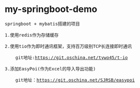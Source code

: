 # my-springboot-demo
<pre>
springboot + mybatis搭建的项目   <br/>
1.使用redis作为存储缓存 <br/>
2.使用tio作为即时通讯框架，支持百万级别TCP长连接即时通讯  <br/>
    git地址:<a href='https://git.oschina.net/tywo45/t-io' target="_blank">https://git.oschina.net/tywo45/t-io</a>  <br/>
3.添加EasyPoi(作为Excel的导入导出功能) <br/>
    git地址：<a href='https://git.oschina.net/SJRSB/easypoi' target="_blank">https://git.oschina.net/SJRSB/easypoi</a> <br/>
    
    
    
    
    
    
    
</pre>